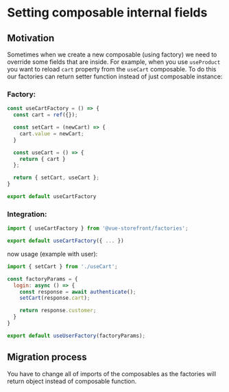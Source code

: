 # Setting composable internal fields

## Motivation

Sometimes when we create a new composable (using factory) we need to override some fields that are inside.
For example, when you use `useProduct` you want to reload `cart` property from the `useCart` composable.
To do this our factories can return setter function instead of just composable instance:

### Factory:
```js
const useCartFactory = () => {
  const cart = ref({});

  const setCart = (newCart) => {
    cart.value = newCart;
  }

  const useCart = () => {
    return { cart }
  };

  return { setCart, useCart };
}

export default useCartFactory
```

### Integration:
```js
import { useCartFactory } from '@vue-storefront/factories';

export default useCartFactory({ ... })
```

now usage (example with user):

```js
import { setCart } from './useCart';

const factoryParams = {
  login: async () => {
    const response = await authenticate();
    setCart(response.cart);

    return response.customer;
  }
}

export default useUserFactory(factoryParams);
```


## Migration process

You have to change all of imports of the composables as the factories will return object instead of composable function.
